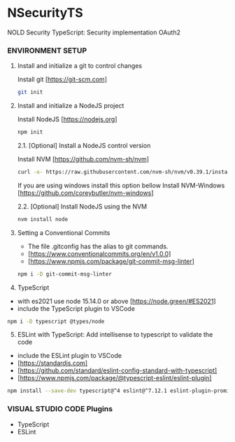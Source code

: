 # NSecurityTS
NOLD Security TypeScript: Security implementation OAuth2
 
### ENVIRONMENT SETUP

1. Install and initialize a git to control changes
        
    Install git [https://git-scm.com]

    ```bash
    git init
    ```

2. Install and initialize a NodeJS project

    Install NodeJS [https://nodejs.org]
    
    ```bash
    npm init
    ```
    
    2.1. [Optional] Install a NodeJS control version

    Install NVM [https://github.com/nvm-sh/nvm]
    
    ```bash
    curl -o- https://raw.githubusercontent.com/nvm-sh/nvm/v0.39.1/install.sh | bash
    ```

    If you are using windows install this option bellow
    Install NVM-Windows [https://github.com/coreybutler/nvm-windows]

    2.2. [Optional] Install NodeJS using the NVM
      
    ```bash
    nvm install node
    ```

3. Setting a Conventional Commits
    * The file .gitconfig has the alias to git commands.
    * [https://www.conventionalcommits.org/en/v1.0.0]
    * [https://www.npmjs.com/package/git-commit-msg-linter]

    ~~~bash
    npm i -D git-commit-msg-linter
    ~~~

4. TypeScript
* with es2021 use node 15.14.0 or above
[https://node.green/#ES2021]
* include the TypeScript plugin to VSCode 

~~~bash
npm i -D typescript @types/node
~~~

5. ESLint with TypeScript: Add intellisense to typescript to validate the code
* include the ESLint plugin to VSCode 
* [https://standardjs.com]
* [https://github.com/standard/eslint-config-standard-with-typescript]
* [https://www.npmjs.com/package/@typescript-eslint/eslint-plugin]
~~~bash
npm install --save-dev typescript@^4 eslint@^7.12.1 eslint-plugin-promise@^5.0.0 eslint-plugin-import@^2.22.1 eslint-plugin-node@^11.1.0 @typescript-eslint/eslint-plugin@^4.0.1 eslint-config-standard-with-typescript@latest
~~~


### VISUAL STUDIO CODE Plugins
* TypeScript 
* ESLint

